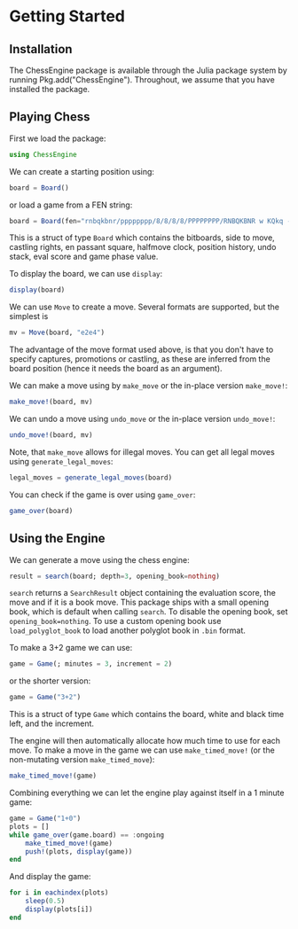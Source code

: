 # Getting Started

## Installation
The ChessEngine package is available through the Julia package system by running Pkg.add("ChessEngine"). Throughout, we assume that you have installed the package.

## Playing Chess

First we load the package:

```julia
using ChessEngine
```

We can create a starting position using:

```julia
board = Board()
```

or load a game from a FEN string:

```julia
board = Board(fen="rnbqkbnr/pppppppp/8/8/8/8/PPPPPPPP/RNBQKBNR w KQkq - 0 1")
```

This is a struct of type `Board` which contains the bitboards, side to move, castling rights, en passant square, halfmove clock, position history, undo stack, eval score and game phase value.

To display the board, we can use `display`:

```julia
display(board)
```

We can use `Move` to create a move. Several formats are supported, but the simplest is

```julia
mv = Move(board, "e2e4")
```

The advantage of the move format used above, is that you don't have to specify captures, promotions or castling, as these are inferred from the board position (hence it needs the board as an argument).

We can make a move using by `make_move` or the in-place version `make_move!`:

```julia
make_move!(board, mv)
```

We can undo a move using `undo_move` or the in-place version `undo_move!`:

```julia
undo_move!(board, mv)
```

Note, that `make_move` allows for illegal moves. You can get all legal moves using `generate_legal_moves`:

```julia
legal_moves = generate_legal_moves(board)
```

You can check if the game is over using `game_over`:

```julia
game_over(board)
```

## Using the Engine

We can generate a move using the chess engine:

```julia
result = search(board; depth=3, opening_book=nothing)
```

`search` returns a `SearchResult` object containing the evaluation score, the move and if it is a book move. This package ships with a small opening book, which is default when calling `search`. To disable the opening book, set `opening_book=nothing`. To use a custom opening book use `load_polyglot_book` to load another polyglot book in `.bin` format.

To make a 3+2 game we can use:

```julia
game = Game(; minutes = 3, increment = 2)
```

or the shorter version:

```julia
game = Game("3+2")
```

This is a struct of type `Game` which contains the board, white and black time left, and the increment.

The engine will then automatically allocate how much time to use for each move. To make a move in the game we can use `make_timed_move!` (or the non-mutating version `make_timed_move`):

```julia
make_timed_move!(game)
```

Combining everything we can let the engine play against itself in a 1 minute game:

```julia
game = Game("1+0")
plots = []
while game_over(game.board) == :ongoing
    make_timed_move!(game)
    push!(plots, display(game))
end
```

And display the game:

```julia
for i in eachindex(plots)
    sleep(0.5)
    display(plots[i])
end
```

